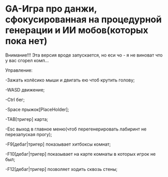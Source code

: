 # GA-Игра про данжи, сфокусированная на процедурной генерации и ИИ мобов(которых пока нет)

Внимание!!! Эта версия вроде запускается, но еси чо - я не виноват что у вас сгорел комп...

Управление:

-Зажать колёсико мыши и двигать ею чтоб крутить голову;

-WASD движение;

-Ctrl бег;

-Space прыжок[PlaceHolder];

-TAB[тригер] карта;

-Esc выход в главное меню(чтоб перегенерировать лабиринт не перезапуская прогу);



-F9[дебаг|тригер] показывает хитбоксы комнат;

-F10[дебаг|тригер] показывает на карте комнаты в которых игрок не был;

-F12[дебаг|тригер] позволяет ходить сквозь стены;
